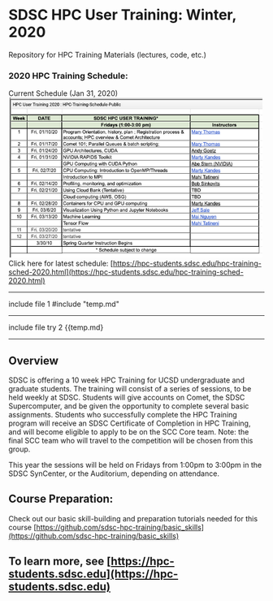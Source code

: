 # SDSC HPC User Training:  Winter, 2020
Repository for HPC Training Materials (lectures, code, etc.)

### 2020 HPC Training Schedule:
Current Schedule (Jan 31, 2020)
<img src="./images/hpc-user-training-current-schedule.png" alt="HPC Training 2020 Schedule" width="500px" />
Click here for latest schedule:
[https://hpc-students.sdsc.edu/hpc-training-sched-2020.html](https://hpc-students.sdsc.edu/hpc-training-sched-2020.html)

<hr>
include file 1
#include "temp.md"

<hr>
include file try 2
{{temp.md}
<hr>

## Overview
SDSC is offering a 10 week HPC Training for UCSD undergraduate and graduate students. The training will consist of a series of sessions, to be held weekly at SDSC. Students will give accounts on Comet, the SDSC Supercomputer, and be given the opportunity to complete several basic assignments. Students who successfully complete the HPC Training program will receive an SDSC Certificate of Completion in HPC Training, and will become eligible to apply to be on the SCC Core team. Note: the final SCC team who will travel to the competition will be chosen from this group.

This year the sessions will be held on Fridays from 1:00pm to 3:00pm in the SDSC SynCenter, or the Auditorium, depending on attendance.


## Course Preparation:
Check out our basic skill-building and preparation tutorials needed for this course [https://github.com/sdsc-hpc-training/basic_skills](https://github.com/sdsc-hpc-training/basic_skills)



## To learn more, see [https://hpc-students.sdsc.edu](https://hpc-students.sdsc.edu)
